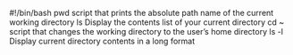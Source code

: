 #!/bin/bash
pwd script that prints the absolute path name of the current working directory
ls Display the contents list of your current directory
cd ~ script that changes the working directory to the user’s home directory
ls -l Display current directory contents in a long format
